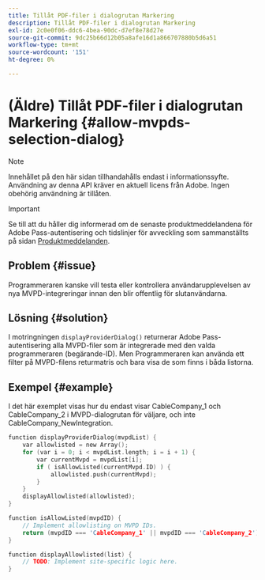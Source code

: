 ```yaml
---
title: Tillåt PDF-filer i dialogrutan Markering
description: Tillåt PDF-filer i dialogrutan Markering
exl-id: 2c0e0f06-ddc6-4bea-90dc-d7ef8e78d27e
source-git-commit: 9dc25b66d12b05a8afe16d1a866707880b5d6a51
workflow-type: tm+mt
source-wordcount: '151'
ht-degree: 0%

---
```


# (Äldre) Tillåt PDF-filer i dialogrutan Markering {#allow-mvpds-selection-dialog}

>[!NOTE]
>
>Innehållet på den här sidan tillhandahålls endast i informationssyfte. Användning av denna API kräver en aktuell licens från Adobe. Ingen obehörig användning är tillåten.

>[!IMPORTANT]
>
> Se till att du håller dig informerad om de senaste produktmeddelandena för Adobe Pass-autentisering och tidslinjer för avveckling som sammanställts på sidan [Produktmeddelanden](/help/authentication/product-announcements.md).

## Problem {#issue}

Programmeraren kanske vill testa eller kontrollera användarupplevelsen av nya MVPD-integreringar innan den blir offentlig för slutanvändarna.

## Lösning {#solution}

I motringningen `displayProviderDialog()` returnerar Adobe Pass-autentisering alla MVPD-filer som är integrerade med den valda programmeraren (begärande-ID). Men Programmeraren kan använda ett filter på MVPD-filens returmatris och bara visa de som finns i båda listorna.

## Exempel {#example}

I det här exemplet visas hur du endast visar CableCompany_1 och CableCompany_2 i MVPD-dialogrutan för väljare, och inte CableCompany_NewIntegration.

```C
function displayProviderDialog(mvpdList) {
    var allowlisted = new Array();
    for (var i = 0; i < mvpdList.length; i = i + 1) {
        var currentMvpd = mvpdList[i];
        if ( isAllowListed(currentMvpd.ID) ) {
            allowlisted.push(currentMvpd);
        }
    }
    displayAllowlisted(allowlisted);
}

function isAllowListed(mvpdID) {
    // Implement allowlisting on MVPD IDs.
    return (mvpdID === 'CableCompany_1' || mvpdID === 'CableCompany_2');
}

function displayAllowlisted(list) {
    // TODO: Implement site-specific logic here.
}
```
